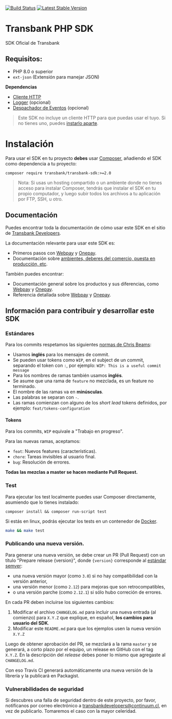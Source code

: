 [![Build Status](https://semaphoreci.com/api/v1/continuum/transbank-sdk-php/branches/master/badge.svg)](https://semaphoreci.com/continuum/transbank-sdk-php)
[![Latest Stable Version](https://poser.pugx.org/transbank/transbank-sdk/v/stable)](https://packagist.org/packages/transbank/transbank-sdk)

# Transbank PHP SDK

SDK Oficial de Transbank

## Requisitos:

* PHP 8.0 o superior
* `ext-json` (Extensión para manejar JSON)

**Dependencias**

* [Cliente HTTP](#cliente-http)
* [Logger](#logger-opcional) (opcional)
* [Despachador de Eventos](#eventos-opcional) (opcional)

> Este SDK no incluye un cliente HTTP para que puedas usar el tuyo. Si no tienes uno, puedes [instarlo aparte](#cliente-http).

# Instalación

Para usar el SDK en tu proyecto **debes** usar [Composer](https://getcomposer.org/), añadiendo el SDK como dependencia a tu proyecto:

    composer require transbank/transbank-sdk:>=2.0

> Nota: Si usas un hosting compartido o un ambiente donde no tienes acceso para instalar Composer, tendrás que instalar el SDK en tu propio computador, y luego subir todos los archivos a tu aplicación por FTP, SSH, u otro.

## Documentación 

Puedes encontrar toda la documentación de cómo usar este SDK en el sitio de [Transbank Developers](https://www.transbankdevelopers.cl).

La documentación relevante para usar este SDK es:

- Primeros pasos con [Webpay](https://www.transbankdevelopers.cl/documentacion/webpay) y [Onepay](https://www.transbankdevelopers.cl/documentacion/onepay).
- Documentación sobre [ambientes, deberes del comercio, puesta en producción, etc](https://www.transbankdevelopers.cl/documentacion/como_empezar#ambientes).
  
También puedes encontrar: 
- Documentación general sobre los productos y sus diferencias, como [Webpay](https://www.transbankdevelopers.cl/producto/webpay) y [Onepay](https://www.transbankdevelopers.cl/producto/onepay).
- Referencia detallada sobre [Webpay](https://www.transbankdevelopers.cl/referencia/webpay) y [Onepay](https://www.transbankdevelopers.cl/referencia/onepay).

## Información para contribuir y desarrollar este SDK

### Estándares

Para los commits respetamos las siguientes [normas de Chris Beams](https://chris.beams.io/posts/git-commit/):

* Usamos **inglés** para los mensajes de commit.
* Se pueden usar tokens como `WIP`, en el subject de un commit, separando el token con `:`, por ejemplo:
`WIP: This is a useful commit message`
* Para los nombres de ramas también usamos **inglés**.
* Se asume que una rama de `feature` no mezclada, es un feature no terminado.
* El nombre de las ramas va en **minúsculas**.
* Las palabras se separan con `-`.
* Las ramas comienzan con alguno de los _short lead_ tokens definidos, por ejemplo: `feat/tokens-configuration`

#### Tokens

Para los commits, `WIP` equivale a "Trabajo en progreso".

Para las nuevas ramas, aceptamos:

* `feat`: Nuevos features (características).
* `chore`: Tareas invisibles al usuario final.
* `bug`: Resolución de errores.

**Todas las mezclas a master se hacen mediante Pull Request.**

### Test

Para ejecutar los test localmente puedes usar Composer directamente, asumiendo que lo tienes instalado:

    composer install && composer run-script test

Si estás en linux, podrás ejecutar los tests en un contenedor de [Docker](https://docs.docker.com/get-docker/).

```bash
make && make test
```

### Publicando una nueva versión.

Para generar una nueva versión, se debe crear un PR (Pull Request) con un título "Prepare release {version}", donde `{version}` corresponde al [estándar semver](https://semver.org/lang/es/): 

* una nueva versión mayor (como `3.0`) si no hay compatibilidad con la versión anterior,
* una versión menor (como `2.12`) para mejoras que son retrocompatibles,
* o una versión parche (como `2.12.1`) si sólo hubo correción de errores.

En cada PR deben incluirse los siguientes cambios:

1. Modificar el archivo `CHANGELOG.md` para incluir una nueva entrada (al comienzo) para `X.Y.Z` que explique, en español, **los cambios para usuario del SDK**.
2. Modificar este `README.md` para que los ejemplos usen la nueva versión `X.Y.Z`

Luego de obtener aprobación del PR, se mezclará a la rama `master` y se generará, a corto plazo por el equipo, un release en GitHub con el tag `X.Y.Z`. En la descripción del _release_ debes poner lo mismo que agregaste al `CHANGELOG.md`.

Con eso Travis CI generará automáticamente una nueva versión de la librería y la publicará en Packagist.

### Vulnerabilidades de seguridad

Si descubres una falla de seguridad dentro de este proyecto, por favor, notifícanos por correo electrónico a transbankdevelopers@continuum.cl, en vez de publicarlo. Tomaremos el caso con la mayor celeridad. 
